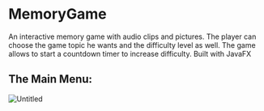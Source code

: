 # MemoryGame
An interactive memory game with audio clips and pictures. The player can choose the game topic he wants and the difficulty level as well. The game allows to start a countdown timer to increase difficulty. Built with JavaFX

## The Main Menu:
![Untitled](https://user-images.githubusercontent.com/88652463/129348341-4770a46a-24ad-4115-b262-76d9321748f6.png)
